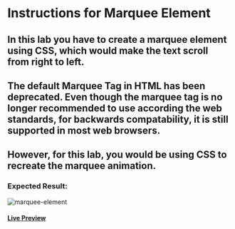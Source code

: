 # Instructions for Marquee Element

## In this lab you have to create a marquee element using CSS, which would make the text scroll from right to left.

## The default Marquee Tag in HTML has been deprecated. Even though the marquee tag is no longer recommended to use according the web standards, for backwards compatability, it is still supported in most web browsers.

## However, for this lab, you would be using CSS to recreate the marquee animation.

### Expected Result:

![marquee-element](https://github-production-user-asset-6210df.s3.amazonaws.com/117529414/250090621-082639c0-49d0-42bd-ac98-6ffa5e2afa44.gif?X-Amz-Algorithm=AWS4-HMAC-SHA256&X-Amz-Credential=AKIAVCODYLSA53PQK4ZA%2F20241018%2Fus-east-1%2Fs3%2Faws4_request&X-Amz-Date=20241018T203329Z&X-Amz-Expires=300&X-Amz-Signature=f4974430c1660167d3d49ad0c155304da81adb5180208d33d7a7904bc4a7a090&X-Amz-SignedHeaders=host)

#### [Live Preview](https://selimbiber.github.io/Vanilla-CSS-Challenges/Day21-marquee-element/)
